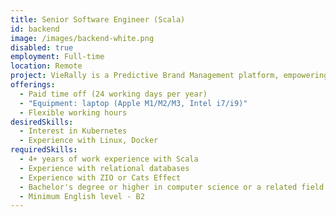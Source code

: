 ```yaml
---
title: Senior Software Engineer (Scala)
id: backend
image: /images/backend-white.png
disabled: true
employment: Full-time
location: Remote
project: VieRally is a Predictive Brand Management platform, empowering Brands and agencies to proactively market their brand and to protect against reputational risk. VieRally generates actionable, predictive, and contextual insights and suggestions for marketing, advertising, social-digital and public relations professionals.
offerings:
  - Paid time off (24 working days per year)
  - "Equipment: laptop (Apple M1/M2/M3, Intel i7/i9)"
  - Flexible working hours
desiredSkills:
  - Interest in Kubernetes
  - Experience with Linux, Docker
requiredSkills:
  - 4+ years of work experience with Scala
  - Experience with relational databases
  - Experience with ZIO or Cats Effect
  - Bachelor's degree or higher in computer science or a related field
  - Minimum English level - B2
---
```

